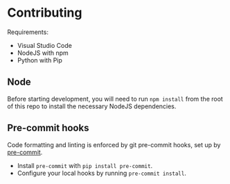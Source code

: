# Contributing

Requirements:

- Visual Studio Code
- NodeJS with npm
- Python with Pip

## Node

Before starting development, you will need to run `npm install` from the root
of this repo to install the necessary NodeJS dependencies.

## Pre-commit hooks

Code formatting and linting is enforced by git pre-commit hooks, set up by
[pre-commit](https://pre-commit.com/).

- Install `pre-commit` with `pip install pre-commit`.
- Configure your local hooks by running `pre-commit install`.
